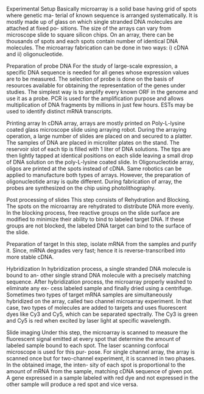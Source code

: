 Experimental Setup
Basically microarray is a solid base having grid of spots where genetic ma- terial of known sequence is arranged systematically. It is mostly made up of glass on which single stranded DNA molecules are attached at fixed po- sitions. The size of the arrays can vary from microscope slide to square silicon chips. On an array, there can be thousands of spots and each spots contain number of identical DNA molecules. The microarray fabrication can be done in two ways: i) cDNA and ii) oligonucleotide.

Preparation of probe DNA
For the study of large-scale expression, a specific DNA sequence is needed for all genes whose expression values are to be measured. The selection of probe is done on the basis of resources available for obtaining the representation of the genes under studies. The simplest way is to amplify every known ORF in the genome and use it as a probe. PCR is used for the amplification purpose and allows multiplication of DNA fragments by millions in just few hours. ESTs may be used to identify distinct mRNA transcripts.

Printing array
In cDNA array, arrays are mostly printed on Poly-L-lysine coated glass microscope slide using arraying robot. During the arraying operation, a large number of slides are placed on and secured to a platter. The samples of DNA are placed in microliter plates on the stand. The reservoir slot of each tip is filled with 1 liter of DNA solutions. The tips are then lightly tapped at identical positions on each slide leaving a small drop of DNA solution on the poly-L-lysine coated slide. In Oligonucleotide array, oligos are printed at the spots instead of cDNA. Same robotics can be applied to manufacture both types of arrays. However, the preparation of oligonucleotide array is quite different. During fabrication of array, the probes are synthesized on the chip using photolithography.

Post processing of slides
This step consists of Rehydration and Blocking. The spots on the microarray are rehydrated to distribute DNA more evenly. In the blocking process, free reactive groups on the slide surface are modified to minimize their ability to bind to labeled target DNA. If these groups are not blocked, the labeled DNA target can bind to the surface of the slide.

Preparation of target
In this step, isolate mRNA from the samples and purify it. Since, mRNA degrades very fast; hence it is reverse-transcribed into more stable cDNA.

Hybridization
In hybridization process, a single stranded DNA molecule is bound to an- other single strand DNA molecule with a precisely matching sequence. After hybridization process, the microarray properly washed to eliminate any ex- cess labeled sample and finally dried using a centrifuge. Sometimes two types of target mRNA samples are simultaneously hybridized on the array, called two channel microarray experiment. In that case, two types of molecules are added to targets and uses fluorescent dyes like Cy3 and Cy5, which can be separated spectrally. The Cy3 is green and Cy5 is red when excited by laser light at specific wavelength.

Slide imaging
Under this step, the microarray is scanned to measure the fluorescent signal emitted at every spot that determine the amount of labeled sample bound to each spot. The laser scanning confocal microscope is used for this pur- pose. For single channel array, the array is scanned once but for two-channel experiment, it is scanned in two phases. In the obtained image, the inten- sity of each spot is proportional to the amount of mRNA from the sample, matching cDNA sequence of given pot. A gene expressed in a sample labeled with red dye and not expressed in the other sample will produce a red spot and vice versa.